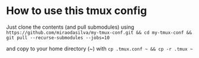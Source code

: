 # How to use this tmux config

Just clone the contents (and pull submodules) using ```https://github.com/miraodasilva/my-tmux-conf.git && cd my-tmux-conf && git pull --recurse-submodules --jobs=10```

and copy to your home directory (~) with 
``` cp .tmux.conf ~ && cp -r .tmux ~ ```
